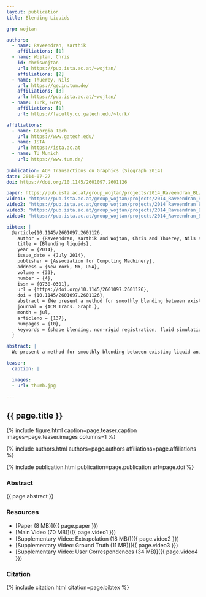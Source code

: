 ```yaml
---
layout: publication
title: Blending Liquids

grp: wojtan

authors:
  - name: Raveendran, Karthik
    affiliations: [1]
  - name: Wojtan, Chris
    id: chriswojtan
    url: https://pub.ista.ac.at/~wojtan/
    affiliations: [2]
  - name: Thuerey, Nils
    url: https://ge.in.tum.de/
    affiliations: [3]
    url: https://pub.ista.ac.at/~wojtan/
  - name: Turk, Greg
    affiliations: [1]
    url: https://faculty.cc.gatech.edu/~turk/

affiliations:
  - name: Georgia Tech
    url: https://www.gatech.edu/
  - name: ISTA
    url: https://ista.ac.at
  - name: TU Munich
    url: https://www.tum.de/
  
publication: ACM Transactions on Graphics (Siggraph 2014)
date: 2014-07-27
doi: https://doi.org/10.1145/2601097.2601126

paper: https://pub.ista.ac.at/group_wojtan/projects/2014_Raveendran_BL/BlendingLiquids-Preprint.pdf
video1: "https://pub.ista.ac.at/group_wojtan/projects/2014_Raveendran_BL/01 Main.avi"
video2: "https://pub.ista.ac.at/group_wojtan/projects/2014_Raveendran_BL/02 Extrapolated.mp4"
video3: "https://pub.ista.ac.at/group_wojtan/projects/2014_Raveendran_BL/03 GroundTruth.mp4"
video4: "https://pub.ista.ac.at/group_wojtan/projects/2014_Raveendran_BL/04 User Correspondences.mp4"

bibtex: |
  @article{10.1145/2601097.2601126,
    author = {Raveendran, Karthik and Wojtan, Chris and Thuerey, Nils and Turk, Greg},
    title = {Blending liquids},
    year = {2014},
    issue_date = {July 2014},
    publisher = {Association for Computing Machinery},
    address = {New York, NY, USA},
    volume = {33},
    number = {4},
    issn = {0730-0301},
    url = {https://doi.org/10.1145/2601097.2601126},
    doi = {10.1145/2601097.2601126},
    abstract = {We present a method for smoothly blending between existing liquid animations. We introduce a semi-automatic method for matching two existing liquid animations, which we use to create new fluid motion that plausibly interpolates the input. Our contributions include a new space-time non-rigid iterative closest point algorithm that incorporates user guidance, a subsampling technique for efficient registration of meshes with millions of vertices, and a fast surface extraction algorithm that produces 3D triangle meshes from a 4D space-time surface. Our technique can be used to instantly create hundreds of new simulations, or to interactively explore complex parameter spaces. Our method is guaranteed to produce output that does not deviate from the input animations, and it generalizes to multiple dimensions. Because our method runs at interactive rates after the initial precomputation step, it has potential applications in games and training simulations.},
    journal = {ACM Trans. Graph.},
    month = jul,
    articleno = {137},
    numpages = {10},
    keywords = {shape blending, non-rigid registration, fluid simulation}
  }

abstract: |
  We present a method for smoothly blending between existing liquid animations. We introduce a semi-automatic method for matching two existing liquid animations, which we use to create new fluid motion that plausibly interpolates the input. Our contributions include a new space-time non-rigid iterative closest point algorithm that incorporates user guidance, a subsampling technique for efficient registration of meshes with millions of vertices, and a fast surface extraction algorithm that produces 3D triangle meshes from a 4D space-time surface. Our technique can be used to instantly create hundreds of new simulations, or to interactively explore complex parameter spaces. Our method is guaranteed to produce output that does not deviate from the input animations, and it generalizes to multiple dimensions. Because our method runs at interactive rates after the initial precomputation step, it has potential applications in games and training simulations.

teaser:
  caption: |

  images:
  - url: thumb.jpg

---
```


## {{ page.title }}

{% include figure.html caption=page.teaser.caption images=page.teaser.images columns=1 %}

{% include authors.html authors=page.authors affiliations=page.affiliations %}

{% include publication.html publication=page.publication url=page.doi %}

### Abstract

{{ page.abstract }}

### Resources

* [Paper (8 MB)]({{ page.paper }})
* [Main Video (70 MB)]({{ page.video1 }})
* [Supplementary Video: Extrapolation (18 MB)]({{ page.video2 }})
* [Supplementary Video: Ground Truth (11 MB)]({{ page.video3 }})
* [Supplementary Video: User Correspondences (34 MB)]({{ page.video4 }})

### Citation

{% include citation.html citation=page.bibtex %}
